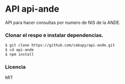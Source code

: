 # API api-ande

API para hacer consultas por numero de NIS de la ANDE.

### Clonar el respo e instalar dependencias.

```bash
$ git clone https://github.com/cabupy/api-ande.git
$ cd api-ande
$ npm install
```

### Licencia

MIT
